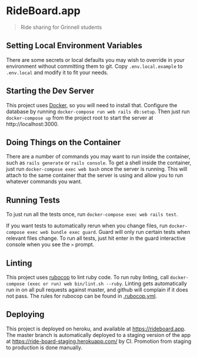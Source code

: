# RideBoard.app

> Ride sharing for Grinnell students

## Setting Local Environment Variables

There are some secrets or local defaults you may wish to override in your
environment without committing them to git. Copy `.env.local.example` to
`.env.local` and modify it to fit your needs.

## Starting the Dev Server

This project uses [Docker](https://www.docker.com/products/docker-desktop),
so you will need to install that. Configure the database by running
`docker-compose run web rails db:setup`. Then just run `docker-compose up`
from the project root to start the server at http://localhost:3000.

## Doing Things on the Container

There are a number of commands you may want to run inside the container, such
as `rails generate` or `rails console`. To get a shell inside the container,
just run `docker-compose exec web bash` once the server is running. This will
attach to the same container that the server is using and allow you to run
whatever commands you want.

## Running Tests

To just run all the tests once, run `docker-compose exec web rails test`.

If you want tests to automatically rerun when you change files, run
`docker-compose exec web bundle exec guard`. Guard will only run certain
tests when relevant files change. To run all tests, just hit enter in the
guard interactive console when you see the `>` prompt.

## Linting

This project uses [rubocop](https://www.rubocop.org/en/stable/) to lint ruby code.
To run ruby linting, call `docker-compose (exec or run) web bin/lint.sh --ruby`.
Linting gets automatically run in on all pull requests against master, and github will complain if it does not pass.
The rules for rubocop can be found in [.rubocop.yml](.rubocop.yml).

## Deploying

This project is deployed on heroku, and available at https://rideboard.app.
The master branch is automatically deployed to a staging version of the app
at https://ride-board-staging.herokuapp.com/ by CI. Promotion from staging to
production is done manually.
